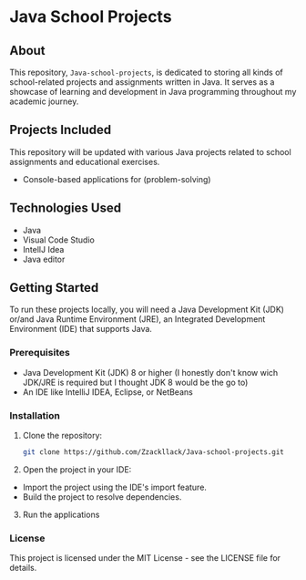 # Java School Projects

## About
This repository, `Java-school-projects`, is dedicated to storing all kinds of school-related projects and assignments written in Java. It serves as a showcase of learning and development in Java programming throughout my academic journey.

## Projects Included
This repository will be updated with various Java projects related to school assignments and educational exercises.
- Console-based applications for (problem-solving)

## Technologies Used
- Java
- Visual Code Studio 
- IntellJ Idea
- Java editor
  
## Getting Started
To run these projects locally, you will need a Java Development Kit (JDK) or/and Java Runtime Environment (JRE), an Integrated Development Environment (IDE) that supports Java.

### Prerequisites
- Java Development Kit (JDK) 8 or higher (I honestly don't know wich JDK/JRE is required but I thought JDK 8 would be the go to)
- An IDE like IntelliJ IDEA, Eclipse, or NetBeans

### Installation
1. Clone the repository:
   ```sh
   git clone https://github.com/Zzackllack/Java-school-projects.git
2. Open the project in your IDE:
- Import the project using the IDE's import feature.
- Build the project to resolve dependencies.
3. Run the applications

### License
This project is licensed under the MIT License - see the LICENSE file for details.
